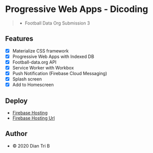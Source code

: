 # Progressive Web Apps - Dicoding
> * Football Data Org Submission 3

## Features
- [x] Materialize CSS framework
- [x] Progressive Web Apps with Indexed DB
- [x] Football-data.org API
- [x] Service Worker with Workbox
- [x] Push Notification (Firebase Cloud Messaging)
- [x] Splash screen
- [x] Add to Homescreen

## Deploy
* [Firebase Hosting](https://submission-3-football-data.firebaseapp.com/)
* [Firebase Hosting Url](https://submission-3-football-data.web.app/)

## Author
* © 2020 Dian Tri B
